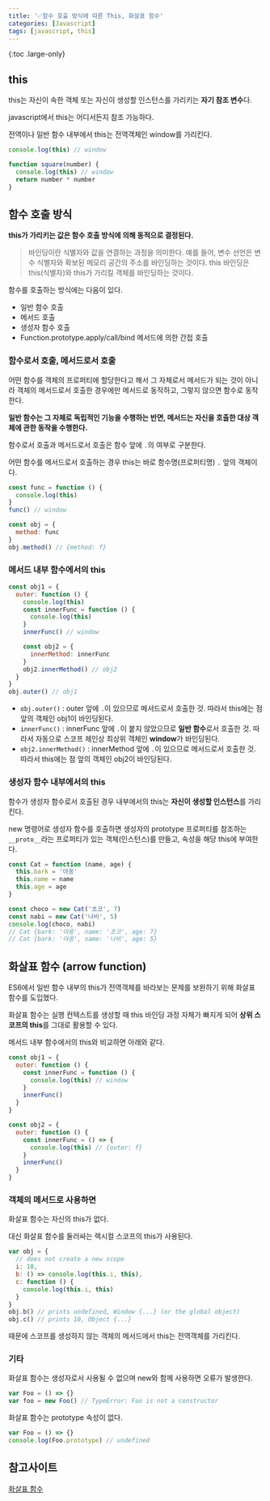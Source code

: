 ```yaml
---
title: '✅함수 호출 방식에 따른 This, 화살표 함수'
categories: [Javascript]
tags: [javascript, this]
---
```


{:toc .large-only}

## this

this는 자신이 속한 객체 또는 자신이 생성할 인스턴스를 가리키는 **자기 참조 변수**다.

javascript에서 this는 어디서든지 참조 가능하다.

전역이나 일반 함수 내부에서 this는 전역객체인 window를 가리킨다.

```js
console.log(this) // window

function square(number) {
  console.log(this) // window
  return number * number
}
```

## 함수 호출 방식

**this가 가리키는 값은 함수 호출 방식에 의해 동적으로 결정된다.**

> 바인딩이란 식별자와 값을 연결하는 과정을 의미한다. 예를 들어, 변수 선언은 변수 식별자와 확보된 메모리 공간의 주소를 바인딩하는 것이다. this 바인딩은 this(식별자)와 this가 가리킬 객체를 바인딩하는 것이다.

함수를 호출하는 방식에는 다음이 있다.

- 일반 함수 호출
- 메서드 호출
- 생성자 함수 호출
- Function.prototype.apply/call/bind 메서드에 의한 간접 호출

### 함수로서 호출, 메서드로서 호출

어떤 함수를 객체의 프로퍼티에 할당한다고 해서 그 자체로서 메서드가 되는 것이 아니라 객체의 메서드로서 호출한 경우에만 메서드로 동작하고, 그렇지 않으면 함수로 동작한다.

**일반 함수는 그 자체로 독립적인 기능을 수행하는 반면, 메서드는 자신을 호출한 대상 객체에 관한 동작을 수행한다.**

함수로서 호출과 메서드로서 호출은 함수 앞에 `.`의 여부로 구분한다.

어떤 함수를 메서드로서 호출하는 경우 this는 바로 함수명(프로퍼티명) `.` 앞의 객체이다.

```js
const func = function () {
  console.log(this)
}
func() // window

const obj = {
  method: func
}
obj.method() // {method: f}
```

### 메서드 내부 함수에서의 this

```js
const obj1 = {
  outer: function () {
    console.log(this)
    const innerFunc = function () {
      console.log(this)
    }
    innerFunc() // window

    const obj2 = {
      innerMethod: innerFunc
    }
    obj2.innerMethod() // obj2
  }
}
obj.outer() // obj1
```

- `obj.outer()` : outer 앞에 `.`이 있으므로 메서드로서 호출한 것. 따라서 this에는 점 앞의 객체인 obj1이 바인딩된다.
- `innerFunc()` : innerFunc 앞에 `.`이 붙지 않았으므로 **일반 함수**로서 호출한 것. 따라서 자동으로 스코프 체인상 최상위 객체인 **window**가 바인딩된다.
- `obj2.innerMethod()` : innerMethod 앞에 `.`이 있으므로 메서드로서 호출한 것. 따라서 this에는 점 앞의 객체인 obj2이 바인딩된다.

### 생성자 함수 내부에서의 this

함수가 생성자 함수로서 호출된 경우 내부에서의 this는 **자신이 생성할 인스턴스**를 가리킨다.

new 명령어로 생성자 함수를 호출하면 생성자의 prototype 프로퍼티를 참조하는 `__proto__`라는 프로퍼티가 있는 객체(인스턴스)를 만들고, 속성을 해당 this에 부여한다.

```js
const Cat = function (name, age) {
  this.bark = '야옹'
  this.name = name
  this.age = age
}

const choco = new Cat('초코', 7)
const nabi = new Cat('나비', 5)
console.log(choco, nabi)
// Cat {bark: '야옹', name: '초코', age: 7}
// Cat {bark: '야옹', name: '나비', age: 5}
```

## 화살표 함수 (arrow function)

ES6에서 일반 함수 내부의 this가 전역객체를 바라보는 문제를 보완하기 위해 화살표 함수를 도입했다.

화살표 함수는 실행 컨텍스트를 생성할 때 this 바인딩 과정 자체가 빠지게 되어 **상위 스코프의 this**를 그대로 활용할 수 있다.

메서드 내부 함수에서의 this와 비교하면 아래와 같다.

```js
const obj1 = {
  outer: function () {
    const innerFunc = function () {
      console.log(this) // window
    }
    innerFunc()
  }
}

const obj2 = {
  outer: function () {
    const innerFunc = () => {
      console.log(this) // {outer: f}
    }
    innerFunc()
  }
}
```

### 객체의 메서드로 사용하면

화살표 함수는 자신의 this가 없다.

대신 화살표 함수를 둘러싸는 렉시컬 스코프의 this가 사용된다.

```js
var obj = {
  // does not create a new scope
  i: 10,
  b: () => console.log(this.i, this),
  c: function () {
    console.log(this.i, this)
  }
}
obj.b() // prints undefined, Window {...} (or the global object)
obj.c() // prints 10, Object {...}
```

때문에 스코프를 생성하지 않는 객체의 메서드에서 this는 전역객체를 가리킨다.

### 기타

화살표 함수는 생성자로서 사용될 수 없으며 new와 함께 사용하면 오류가 발생한다.

```js
var Foo = () => {}
var foo = new Foo() // TypeError: Foo is not a constructor
```

화살표 함수는 prototype 속성이 없다.

```js
var Foo = () => {}
console.log(Foo.prototype) // undefined
```

## 참고사이트

[화살표 함수](https://developer.mozilla.org/ko/docs/Web/JavaScript/Reference/Functions/Arrow_functions)
